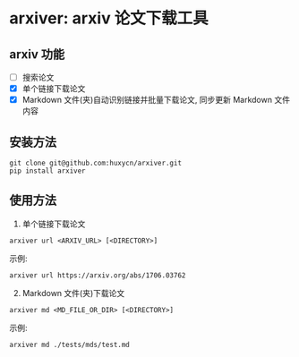 # arxiver: arxiv 论文下载工具

## arxiv 功能

- [ ] 搜索论文
- [x] 单个链接下载论文
- [x] Markdown 文件(夹)自动识别链接并批量下载论文, 同步更新 Markdown 文件内容

## 安装方法

```
git clone git@github.com:huxycn/arxiver.git
pip install arxiver
```

## 使用方法

1. 单个链接下载论文
```
arxiver url <ARXIV_URL> [<DIRECTORY>]
```
示例:
```
arxiver url https://arxiv.org/abs/1706.03762
```

2. Markdown 文件(夹)下载论文

```
arxiver md <MD_FILE_OR_DIR> [<DIRECTORY>]
```
示例:
```
arxiver md ./tests/mds/test.md
```

